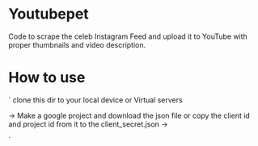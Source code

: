 # Youtubepet
Code to scrape the celeb Instagram Feed and upload it to YouTube with proper thumbnails and video description.

# How to use
` clone this dir to your local device or Virtual servers
  

  -> Make a google project and download the json file or copy the client id and project id from it to the client_secret.json
  -> 




`
